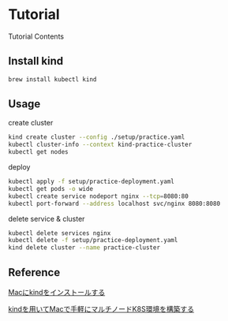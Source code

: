 # Tutorial

Tutorial Contents

## Install kind

```zsh
brew install kubectl kind
```

## Usage

create cluster
```zsh
kind create cluster --config ./setup/practice.yaml
kubectl cluster-info --context kind-practice-cluster
kubectl get nodes
```

deploy
```zsh
kubectl apply -f setup/practice-deployment.yaml
kubectl get pods -o wide
kubectl create service nodeport nginx --tcp=8080:80
kubectl port-forward --address localhost svc/nginx 8080:8080
```

delete service & cluster
```zsh
kubectl delete services nginx
kubectl delete -f setup/practice-deployment.yaml
kind delete cluster --name practice-cluster
```

## Reference

[Macにkindをインストールする](https://zenn.dev/ymmmtym/articles/kind-introduction)

[kindを用いてMacで手軽にマルチノードK8S環境を構築する](https://qiita.com/y-vectorfield/items/fd626a048947afa3f4b9)

